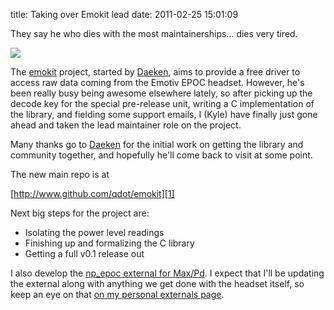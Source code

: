 title: Taking over Emokit lead
date: 2011-02-25 15:01:09 

They say he who dies with the most maintainerships... dies very tired.

![](//images/2011-02-25-taking-over-emokit-lead/emotiv.gif)

The [emokit][1] project, started by [Daeken][2], aims to provide a
free driver to access raw data coming from the Emotiv EPOC
headset. However, he's been really busy being awesome elsewhere
lately, so after picking up the decode key for the special pre-release
unit, writing a C implementation of the library, and fielding some
support emails, I (Kyle) have finally just gone ahead and taken the
lead maintainer role on the project.

Many thanks go to [Daeken][2] for the initial work on getting the
library and community together, and hopefully he'll come back to visit
at some point.

The new main repo is at

[http://www.github.com/qdot/emokit][1]

Next big steps for the project are:

* Isolating the power level readings
* Finishing up and formalizing the C library
* Getting a full v0.1 release out

I also develop the [np_epoc external for Max/Pd][3]. I expect that I'll
be updating the external along with anything we get done with the
headset itself, so keep an eye on that [on my personal externals page][4].


[1]: http://www.github.com/qdot/emokit/
[2]: http://daeken.com/
[3]: http://www.github.com/qdot/np_epoc/
[4]: http://www.nonpolynomial.com/externals/
